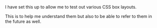 I have set this up to allow me to test out various CSS box layouts. 

This is to help me understand them but also to be able to refer to them in the future as well. 